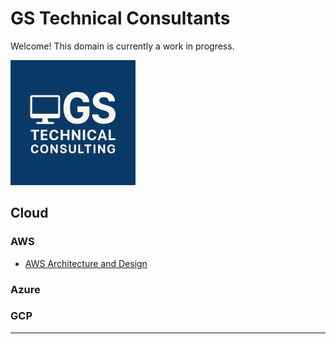 # GS Technical Consultants

Welcome! This domain is currently a work in progress.

<!-- ![Logo](./img/GS-Tech-Consulting-PP.png)-->

<img src="./img/GS-Tech-Consulting-PP.png" alt="logo" width="200"/>

## Cloud

### AWS

* [AWS Architecture and Design](./cloud/aws/aws-design.md)

### Azure

### GCP

---
